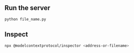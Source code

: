 ## Run the server

```bash
python file_name.py
```

## Inspect

```bash
npx @modelcontextprotocol/inspector <address-or-filename>
```